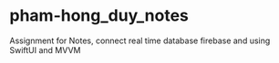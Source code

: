 # pham-hong_duy_notes
Assignment for Notes, connect real time database firebase and using SwiftUI and MVVM

